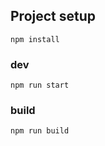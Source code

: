 ## Project setup
```
npm install
```
### dev
```
npm run start
```

### build
```
npm run build
```
